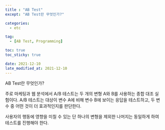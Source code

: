 ```yaml
---
title : "AB Test"
except: "AB Test란 무엇인가?"

categories:
  - etc

tag:
  - [AB Test, Programming]

toc: true
toc_sticky: true

date: 2021-12-10
late_modified_at: 2021-12-10
---
```


AB Test란 무엇인가?

주로 마케팅과 웹 분석에서 A/B 테스트는 두 개의 변형  A와 B를 사용하는 종합 대조 실험이다. A/B 테스트는 대상이 변수 A에 비해 변수 B에 보이는 응답을 테스트하고, 두 변수 중 어떤 것이 더 효과적인지를 판단한다.

사용자의 행동에 영향을 미칠 수 있는 단 하나의 변형을 제외한 나머지는 동일하게 하여 테스트를 진행해야 한다.